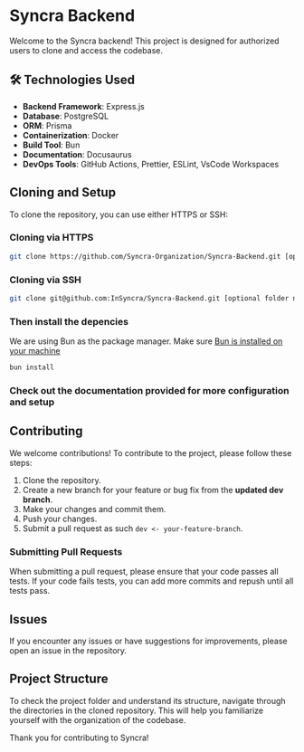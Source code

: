 # Syncra Backend

Welcome to the Syncra backend! This project is designed for authorized users to clone and access the codebase.

## 🛠️ Technologies Used

- **Backend Framework**: Express.js
- **Database**: PostgreSQL
- **ORM**: Prisma
- **Containerization**: Docker
- **Build Tool**: Bun
- **Documentation**: Docusaurus
- **DevOps Tools**: GitHub Actions, Prettier, ESLint, VsCode Workspaces

## Cloning and Setup

To clone the repository, you can use either HTTPS or SSH:

### Cloning via HTTPS

```bash
git clone https://github.com/Syncra-Organization/Syncra-Backend.git [optional folder name]
```

### Cloning via SSH

```bash
git clone git@github.com:InSyncra/Syncra-Backend.git [optional folder name]
```

### Then install the depencies

We are using Bun as the package manager. Make sure [Bun is installed on your machine](https://bun.sh/)

```bash
bun install
```

### Check out the documentation provided for more configuration and setup

## Contributing

We welcome contributions! To contribute to the project, please follow these steps:

1. Clone the repository.
2. Create a new branch for your feature or bug fix from the **updated dev branch**.
3. Make your changes and commit them.
4. Push your changes.
5. Submit a pull request as such `dev <- your-feature-branch`.

### Submitting Pull Requests

When submitting a pull request, please ensure that your code passes all tests. If your code fails tests, you can add more commits and repush until all tests pass.

## Issues

If you encounter any issues or have suggestions for improvements, please open an issue in the repository.

## Project Structure

To check the project folder and understand its structure, navigate through the directories in the cloned repository. This will help you familiarize yourself with the organization of the codebase.

Thank you for contributing to Syncra!
